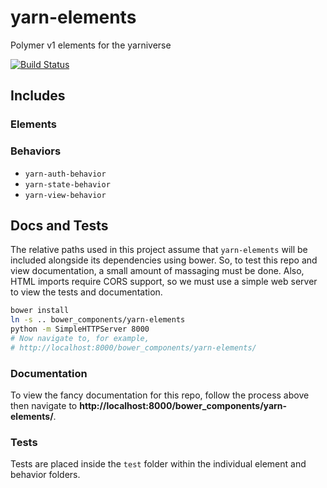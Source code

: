 # yarn-elements
Polymer v1 elements for the yarniverse

[![Build Status](https://travis-ci.org/yarn-co/yarn-elements.svg?branch=master)](https://travis-ci.org/yarn-co/yarn-elements)

## Includes
### Elements
### Behaviors
  - `yarn-auth-behavior`
  - `yarn-state-behavior`
  - `yarn-view-behavior`

## Docs and Tests
The relative paths used in this project assume that `yarn-elements` will be included alongside its dependencies using bower.  So, to test this repo and view documentation, a small amount of massaging must be done.  Also, HTML imports require CORS support, so we must use a simple web server to view the tests and documentation.
```bash
bower install
ln -s .. bower_components/yarn-elements
python -m SimpleHTTPServer 8000
# Now navigate to, for example,
# http://localhost:8000/bower_components/yarn-elements/
```

### Documentation
To view the fancy documentation for this repo, follow the process above then navigate to **http://localhost:8000/bower_components/yarn-elements/**.

### Tests
Tests are placed inside the `test` folder within the individual element and behavior folders.
